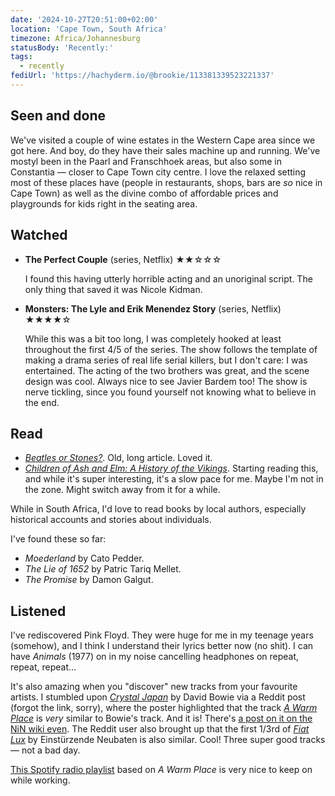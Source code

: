 ```yaml
---
date: '2024-10-27T20:51:00+02:00'
location: 'Cape Town, South Africa'
timezone: Africa/Johannesburg
statusBody: 'Recently:'
tags:
  - recently
fediUrl: 'https://hachyderm.io/@brookie/113381339523221337'
---
```

## Seen and done

We've visited a couple of wine estates in the Western Cape area since we got here. And boy, do they have their sales machine up and running. We've mostyl been in the Paarl and Franschhoek areas, but also some in Constantia — closer to Cape Town city centre. I love the relaxed setting most of these places have (people in restaurants, shops, bars are _so_ nice in Cape Town) as well as the divine combo of affordable prices and playgrounds for kids right in the seating area.

## Watched

-   **The Perfect Couple** (series, Netflix) ★★☆☆☆

    I found this having utterly horrible acting and an unoriginal script. The only thing that saved it was Nicole Kidman.

-   **Monsters: The Lyle and Erik Menendez Story** (series, Netflix) ★★★★☆

    While this was a bit too long, I was completely hooked at least throughout the first 4/5 of the series. The show follows the template of making a drama series of real life serial killers, but I don't care: I was entertained. The acting of the two brothers was great, and the scene design was cool. Always nice to see Javier Bardem too! The show is nerve tickling, since you found yourself not knowing what to believe in the end.

## Read

-   [_Beatles or Stones?_](https://www.thebeliever.net/beatles-or-stones/). Old, long article. Loved it.
-   [_Children of Ash and Elm: A History of the Vikings_](/reading/ash-elm/). Starting reading this, and while it's super interesting, it's a slow pace for me. Maybe I'm not in the zone. Might switch away from it for a while.

While in South Africa, I'd love to read books by local authors, especially historical accounts and stories about individuals.

I've found these so far:

-   _Moederland_ by Cato Pedder.
-   _The Lie of 1652_ by Patric Tariq Mellet.
-   _The Promise_ by Damon Galgut.

## Listened

I've rediscovered Pink Floyd. They were huge for me in my teenage years (somehow), and I think I understand their lyrics better now (no shit). I can have _Animals_ (1977) on in my noise cancelling headphones on repeat, repeat, repeat…

It's also amazing when you "discover" new tracks from your favourite artists. I stumbled upon [_Crystal Japan_](https://open.spotify.com/track/1kAE6N2SGVHAMjatK6SgK3?si=a3d21f918c1b412e) by David Bowie via a Reddit post (forgot the link, sorry), where the poster highlighted that the track [_A Warm Place_](https://open.spotify.com/track/1HsjoAytWxKDxjAV6dLGxW) is _very_ similar to Bowie's track. And it is! There's [a post on it on the NiN wiki even](https://www.nin.wiki/A_Warm_Place). The Reddit user also brought up that the first 1/3rd of [_Fiat Lux_](https://open.spotify.com/track/2VnoUIMNgaChlzuvx1WENa) by Einstürzende Neubaten is also similar. Cool! Three super good tracks — not a bad day.

[This Spotify radio playlist](https://open.spotify.com/playlist/37i9dQZF1E8JdEIqA1uhtQ?si=09238b98784d4313) based on _A Warm Place_ is very nice to keep on while working.
